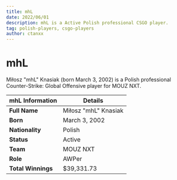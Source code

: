 ```yaml
---
title: mhL
date: 2022/06/01
description: mhL is a Active Polish professional CSGO player.
tag: polish-players, csgo-players
author: ctanxx
---
```


# mhL

Miłosz "mhL" Knasiak (born March 3, 2002) is a Polish professional Counter-Strike: Global Offensive player for MOUZ NXT.

| **mhL Information** | **Details**           |
| -------------------- | -------------------  |
| **Full Name**        | Miłosz "mhL" Knasiak |
| **Born**             | March 3, 2002        |
| **Nationality**      | Polish               |
| **Status**           | Active               |
| **Team**             | MOUZ NXT             |
| **Role**             | AWPer                |
| **Total Winnings**   | $39,331.73           |